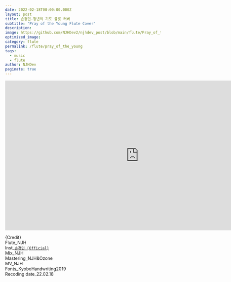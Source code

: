 ```yaml
---
date: 2022-02-18T00:00:00.000Z
layout: post
title: 손경민-청년의 기도 플룻 커버
subtitle: 'Pray of the Young Flute Cover'
description: 
image: https://github.com/NJHDev2/njhdev_post/blob/main/flute/Pray_of_the_Young.png?raw=true
optimized_image: 
category: flute
permalink: /flute/pray_of_the_young
tags:
  - music
  - flute
author: NJHDev
paginate: true
---
```



<iframe width="864" height="486" src="https://www.youtube.com/embed/CE9C7tBER8g?autoplay=1&rel=0&modestbranding=1" title="YouTube video player" frameborder="0" allow="accelerometer; autoplay; clipboard-write; encrypted-media; gyroscope; picture-in-picture" allowfullscreen></iframe>


{Credit}
<br/>Flute_NJH
<br/>Inst_[`손경민 (Official)`](https://youtu.be/v0O-9hmz2Aw)
<br/>Mix_NJH
<br/>Mastering_NJH&Ozone
<br/>MV_NJH
<br/>Fonts_KyoboHandwriting2019
<br/>Recoding date_22.02.18
